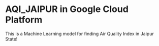 # AQI_JAIPUR in Google Cloud Platform
This is a Machine Learning model for finding Air Quality Index in Jaipur State!
